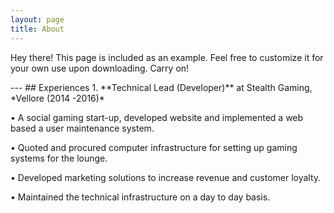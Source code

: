 ```yaml
---
layout: page
title: About
---
```


<p class="message">
  Hey there! This page is included as an example. Feel free to customize it for your own use upon downloading. Carry on!
</p>
---
## Experiences
1. **Technical Lead (Developer)** at Stealth Gaming, *Vellore (2014 -2016)*

   • A social gaming start-up, developed website and implemented a web based a user maintenance system.

   • Quoted and procured computer infrastructure for setting up gaming systems for the lounge.

   • Developed marketing solutions to increase revenue and customer loyalty.
   
   • Maintained the technical infrastructure on a day to day basis.


